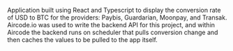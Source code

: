 Application built using React and Typescript to display the conversion rate of USD to BTC for the providers: Paybis, Guardarian, Moonpay, and Transak. Aircode.io was used to write the backend API for this project, and within Aircode the backend runs on scheduler that pulls conversion change and then caches the values to be pulled to the app itself. 
